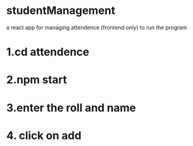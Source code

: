 # studentManagement
a react app for managing attendence (frontend only)
to run the program 
# 1.cd attendence 
# 2.npm start
# 3.enter the roll and name 
# 4. click on add 

